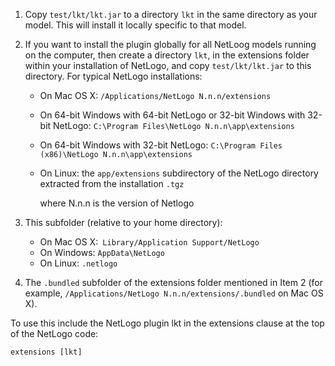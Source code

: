 1. Copy `test/lkt/lkt.jar` to a directory `lkt` in the same directory as your
   model. This will install it locally specific to that model.  

2. If you want to install the plugin globally for all NetLoog models running on
   the computer, then create a directory `lkt`,  in the extensions folder
   within your installation of NetLogo, and copy `test/lkt/lkt.jar` to this
   directory. For typical NetLogo installations:

	+ On Mac OS X: `/Applications/NetLogo N.n.n/extensions`
	+ On 64-bit Windows with 64-bit NetLogo or 32-bit Windows with 32-bit
      NetLogo: `C:\Program Files\NetLogo N.n.n\app\extensions`
	+ On 64-bit Windows with 32-bit NetLogo: `C:\Program Files (x86)\NetLogo
      N.n.n\app\extensions`
	+ On Linux: the `app/extensions` subdirectory of the NetLogo directory
      extracted from the installation `.tgz`

      where N.n.n is the version of Netlogo

3. This subfolder (relative to your home directory):

    + On Mac OS X:` Library/Application Support/NetLogo`
    + On Windows: `AppData\NetLogo`
    + On Linux: `.netlogo`

4. The `.bundled` subfolder of the extensions folder mentioned in Item 2 (for
example, `/Applications/NetLogo N.n.n/extensions/.bundled` on Mac OS X).

To use this include the NetLogo plugin lkt in the extensions clause at the
top of the NetLogo code:

```
extensions [lkt]
```
